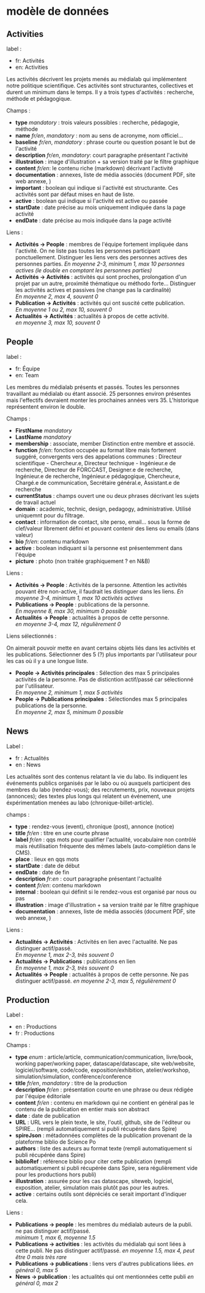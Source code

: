 # modèle de données

## Activities

label :
- fr: Activités
- en: Activities 

Les activités décrivent les projets menés au médialab qui implémentent notre politique scientifique.
Ces activités sont structurantes, collectives et durent un minimum dans le temps.
Il y a trois types d'activités : recherche, méthode et pédagogique.

Champs : 

- **type** *mandatory* : trois valeurs possibles : recherche, pédagogie, méthode
- **name** *fr/en*, *mandatory* : nom au sens de acronyme, nom officiel...
- **baseline** *fr/en*, *mandatory* : phrase courte ou question posant le but de l'activité
- **description** *fr/en*, *mandatory*: court paragraphe présentant l'activité 
- **illustration** : image d'illustration + sa version traité par le filtre graphique
- **content** *fr/en*: le contenu riche (markdown) décrivant l'activité
- **documentation** : annexes, liste de média associés (document PDF, site web annexe, )
- **important** : boolean qui indique si l'activité est structurante. Ces activités sont par défaut mises en haut de liste. 
- **active** : boolean qui indique si l'activité est active ou passée
- **startDate** : date précise au mois uniquement indiquée dans la page activité
- **endDate** : date précise au mois indiquée dans la page activité 

Liens :

- **Activités -> People** : membres de l'équipe fortement impliquée dans l'activité. On ne liste pas toutes les personnes participant ponctuellement. Distinguer les liens vers des personnes actives des personnes parties. 
*En moyenne 2-3, minimum 1, max 10 personnes actives (le double en comptant les personnes parties)*
- **Activités -> Activités** : activités qui sont proches, prolongation d'un projet par un autre, proximité thématique ou méthodo forte... Distinguer les activités actives et passives (ne change pas la cardinalité)  
*En moyenne 2, max 4, souvent 0*
- **Publication -> Activités** : activités qui ont suscité cette publication.  
*En moyenne 1 ou 2, max 10, souvent 0*
- **Actualités -> Activités** : actualités à propos de cette activité.  
*en moyenne 3, max 10, souvent 0*


## People

label :

- fr: Équipe
- en: Team

Les membres du médialab présents et passés. Toutes les personnes travaillant au médialab ou étant associé.
25 personnes environ présentes mais l'effectifs devraient monter les prochaines années vers 35. L'historique représentent environ le double. 


Champs :
- **FirstName** *mandatory*
- **LastName** *mandatory*
- **membership** : associate, member
Distinction entre membre et associé.
- **function** *fr/en*: fonction occupée au format libre mais fortement suggéré, convergents vers des appelations communes : Directeur scientifique - Chercheur.e, Directeur technique - Ingénieur.e de recherche, Directeur de FORCCAST, Designer.e de recherche,     Ingénieur.e de recherche, Ingénieur.e pédagogique, Chercheur.e, Chargé.e de communication, Secrétaire général.e,     Assistant.e de recherche
- **currentStatus** : champs ouvert une ou deux phrases décrivant les sujets de travail actuel
- **domain** : academic, technic, design, pedagogy, administrative. Utilisé uniquemnt pour du filtrage.
- **contact** : information de contact, site perso, email... sous la forme de clef/valeur librement défini et pouvant contenir des liens ou emails (dans valeur)
- **bio** *fr/en*: contenu markdown
- **active** : boolean indiquant si la personne est présentemment dans l'équipe
- **picture** : photo (non traitée graphiquement ? en N&B)


Liens :

- **Activités -> People** : Activités de la personne. Attention les activités pouvant être non-active, il faudrait les distinguer dans les liens. 
*En moyenne 3-4, minimum 1, max 10 activités actives*
- **Publications -> People** : publications de la personne.  
*En moyenne 8, max 30, minimum 0 possible*
- **Actualités -> People** : actualités à propos de cette personne.  
*en moyenne 3-4, max 12, régulièrement 0*

Liens sélectionnés :

On aimerait pouvoir mette en avant certains objets liés dans les activités et les publications. Sélectionner des 5 (?) plus importants par l'utilisateur pour les cas où il y a une longue liste.

- **People -> Activités principales** : Sélection des max 5 principales activités de la personne. Pas de disticntion actif/passé car sélectionné par l'utilisateur.  
*En moyenne 2, minimum 1, max 5 activités*
- **People -> Publications principales** : Sélectiondes max 5 principales publications de la personne.  
*En moyenne 2, max 5, minimum 0 possible*

## News

Label : 
- fr : Actualités
- en : News

Les actualités sont des contenus relatant la vie du labo. Ils indiquent les événements publics organisés par le labo ou où auxquels participent des membres du labo (rendez-vous); des recrutements, prix, nouveaux projets (annonces); des textes plus longs qui relatent un événement, une éxpérimentation menées au labo (chronique-billet-article).

champs :

- **type** : rendez-vous (event), chronique (post), annonce (notice)
- **title** *fr/en* : titre en une courte phrase
- **label** *fr/en* : qqs mots pour qualifier l'actualité, vocabulaire non contrôlé mais réutilisation fréquente des mêmes labels (auto-complétion dans le CMS).
- **place** : lieux en qqs mots
- **startDate** : date de début
- **endDate** : date de fin
- **description** *fr:en* : court paragraphe présentant l'actualité
- **content** *fr/en*: contenu markdown
- **internal** : boolean qui définit si le rendez-vous est organisé par nous ou pas
- **illustration** : image d'illustration + sa version traité par le filtre graphique
- **documentation** : annexes, liste de média associés (document PDF, site web annexe, )


Liens :

- **Actualités -> Activités** : Activités en lien avec l'actualité. Ne pas distinguer actif/passé.  
*En moyenne 1, max 2-3, très souvent 0*
- **Actualités -> Publications** : publications en lien   
*En moyenne 1, max 2-3, très souvent 0*
- **Actualités -> People** : actualités à propos de cette personne. Ne pas distinguer actif/passé. 
*en moyenne 2-3, max 5, régulièrement 0*


## Production

Label :

- en : Productions 
- fr : Productions

Champs : 

- **type** *enum* : article/article, communication/communication, livre/book, working paper/working paper, datascape/datascape, site web/website, logiciel/software, code/code, exposition/exhibition, atelier/workshop, simulation/simulation, conférence/conference
- **title** *fr/en*, *mandatory* : titre de la production
- **description** *fr/en* : présentation courte en une phrase ou deux rédigée par l'équipe éditoriale
- **content** *fr/en* : contenu en markdown qui ne contient en général pas le contenu de la publication en entier mais son abstract
- **date** : date de publication
- **URL** : URL vers le plein texte, le site, l'outil, github, site de l'éditeur ou SPIRE... (rempli automatiquement si publi récupérée dans Spire)
- **spireJson** : métadonnées complètes de la publication provenant de la plateforme biblio de Science Po
- **authors** : liste des auteurs au format texte (rempli automatiquement si publi récupérée dans Spire)
- **biblioRef** : référence biblio pour citer cette publication (rempli automatiquement si publi récupérée dans Spire, sera régulièrement vide pour les productions hors publi)
- **illustration** : assurée pour les cas datascape, siteweb, logiciel, exposition, atelier, simulation mais plutôt pas pour les autres.
- **active** : certains outils sont dépréciés ce serait important d'indiquer cela.

Liens : 

- **Publications -> people** : les membres du médialab auteurs de la publi. ne pas distinguer actif/passé.  
*minimum 1, max 6, moyenne 1.5*
- **Publications -> activities** : les activités du médialab qui sont liées à cette publi. Ne pas distinguer actif/passé.
*en moyenne 1.5, max 4,  peut être 0 mais très rare*
- **Publications -> publications** : liens vers d'autres publications liées. 
*en général 0, max 5*
- **News -> publication** : les actualités qui ont mentionnées cette publi
*en général 0, max 2* 